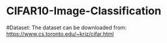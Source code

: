 # CIFAR10-Image-Classification

#Dataset:
The dataset can be downloaded from: https://www.cs.toronto.edu/~kriz/cifar.html
